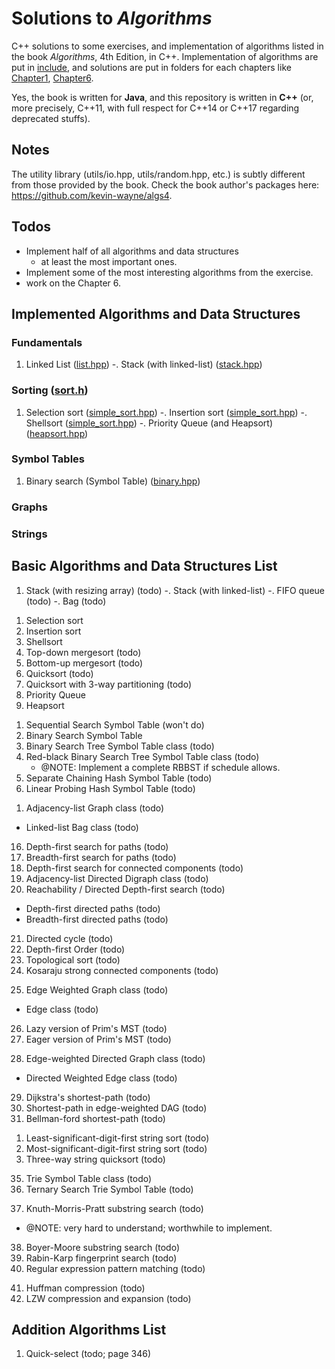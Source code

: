 # Solutions to *Algorithms*

C++ solutions to some exercises, and implementation of algorithms listed in the
book *Algorithms*, 4th Edition, in C++. Implementation of algorithms are put in
[include](include/), and solutions are put in folders for each
chapters like [Chapter1](Chapter1/), [Chapter6](Chapter6/).

Yes, the book is written for **Java**, and this repository is written in
**C++** (or, more precisely, C++11, with full respect for C++14 or C++17
regarding deprecated stuffs).

## Notes

The utility library (utils/io.hpp, utils/random.hpp, etc.) is
subtly different from those provided by the book. Check the book author's
packages here: https://github.com/kevin-wayne/algs4.

## Todos

- Implement half of all algorithms and data structures
  - at least the most important ones.
- Implement some of the most interesting algorithms from the exercise.
- work on the Chapter 6.

## Implemented Algorithms and Data Structures

### Fundamentals

1. Linked List ([list.hpp](include/fundamentals/list.hpp))
-. Stack (with linked-list) ([stack.hpp](include/fundamentals/stack.hpp))

### Sorting ([sort.h](include/sort.h))

1. Selection sort ([simple_sort.hpp](include/sort/simple_sort.hpp))
-. Insertion sort ([simple_sort.hpp](include/sort/simple_sort.hpp))
-. Shellsort ([simple_sort.hpp](include/sort/simple_sort.hpp))
-. Priority Queue (and Heapsort) ([heapsort.hpp](include/sort/heapsort.hpp))

### Symbol Tables

1. Binary search (Symbol Table) ([binary.hpp](include/search/binary.hpp))

### Graphs

### Strings

## Basic Algorithms and Data Structures List

<!-- Chapter 1, basics -->
1. Stack (with resizing array) (todo)
-. Stack (with linked-list)
-. FIFO queue (todo)
-. Bag (todo)

<!-- Chapter 2, sort  -->
1. Selection sort
2. Insertion sort
3. Shellsort
4. Top-down mergesort (todo)
5. Bottom-up mergesort (todo)
6. Quicksort (todo)
7. Quicksort with 3-way partitioning (todo)
8. Priority Queue
9. Heapsort

<!-- Chapter 3, search-->
1. Sequential Search Symbol Table (won't do)
9. Binary Search Symbol Table
11. Binary Search Tree Symbol Table class (todo)
12. Red-black Binary Search Tree Symbol Table class (todo)
    - @NOTE: Implement a complete RBBST if schedule allows.
13. Separate Chaining Hash Symbol Table (todo)
14. Linear Probing Hash Symbol Table (todo)

<!-- Chapter 4, graph -->
1. Adjacency-list Graph class (todo)
  - Linked-list Bag class (todo)
16. Depth-first search for paths (todo)
17. Breadth-first search for paths (todo)
18. Depth-first search for connected components (todo)
19. Adjacency-list Directed Digraph class (todo)
20. Reachability / Directed Depth-first search (todo)
  - Depth-first directed paths (todo)
  - Breadth-first directed paths (todo)
21. Directed cycle (todo)
22. Depth-first Order (todo)
23. Topological sort (todo)
24. Kosaraju strong connected components (todo)
<!-- weighted graph -->
25. Edge Weighted Graph class (todo)
  - Edge class (todo)
26. Lazy version of Prim's MST (todo)
27. Eager version of Prim's MST (todo)
<!-- weighted directed graph -->
28. Edge-weighted Directed Graph class (todo)
  - Directed Weighted Edge class (todo)
29. Dijkstra's shortest-path (todo)
30. Shortest-path in edge-weighted DAG (todo)
31. Bellman-ford shortest-path (todo)

<!-- Chapter 5, strings -->
1. Least-significant-digit-first string sort (todo)
33. Most-significant-digit-first string sort (todo)
34. Three-way string quicksort (todo)
<!-- trie -->
35. Trie Symbol Table class (todo)
36. Ternary Search Trie Symbol Table (todo)
<!-- substring search -->
37. Knuth-Morris-Pratt substring search (todo)
  - @NOTE: very hard to understand; worthwhile to implement.
38. Boyer-Moore substring search (todo)
39. Rabin-Karp fingerprint search (todo)
40. Regular expression pattern matching (todo)
<!-- data compression -->
41. Huffman compression (todo)
42. LZW compression and expansion (todo)

## Addition Algorithms List

1. Quick-select (todo; page 346)
